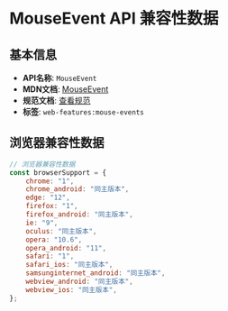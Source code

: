 # MouseEvent API 兼容性数据

## 基本信息

- **API名称**: `MouseEvent`
- **MDN文档**: [MouseEvent](https://developer.mozilla.org/docs/Web/API/MouseEvent)
- **规范文档**: [查看规范](https://w3c.github.io/uievents/#interface-mouseevent,https://drafts.csswg.org/cssom-view/#extensions-to-the-mouseevent-interface,https://w3c.github.io/pointerlock/#extensions-to-the-mouseevent-interface)
- **标签**: `web-features:mouse-events`

## 浏览器兼容性数据

```javascript
// 浏览器兼容性数据
const browserSupport = {
    chrome: "1",
    chrome_android: "同主版本",
    edge: "12",
    firefox: "1",
    firefox_android: "同主版本",
    ie: "9",
    oculus: "同主版本",
    opera: "10.6",
    opera_android: "11",
    safari: "1",
    safari_ios: "同主版本",
    samsunginternet_android: "同主版本",
    webview_android: "同主版本",
    webview_ios: "同主版本",
};

```


